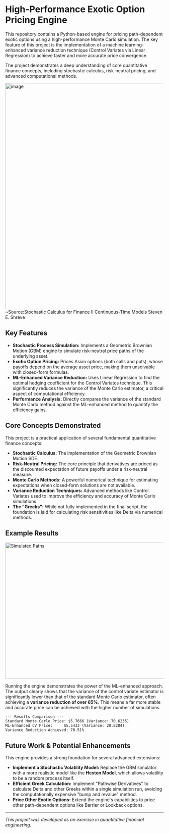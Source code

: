 # High-Performance Exotic Option Pricing Engine

This repository contains a Python-based engine for pricing path-dependent exotic options using a high-performance Monte Carlo simulation. The key feature of this project is the implementation of a machine learning-enhanced variance reduction technique (Control Variates via Linear Regression) to achieve faster and more accurate price convergence.

The project demonstrates a deep understanding of core quantitative finance concepts, including stochastic calculus, risk-neutral pricing, and advanced computational methods.

<img width="1248" height="716" alt="image" src="https://github.com/user-attachments/assets/6bb1cc79-460b-4cec-9326-99be90ad9988" />
~Source:Stochastic Calculus for Finance II
        Continuous-Time Models
        Steven E. Shreve

## Key Features

- **Stochastic Process Simulation:** Implements a Geometric Brownian Motion (GBM) engine to simulate risk-neutral price paths of the underlying asset.
- **Exotic Option Pricing:** Prices Asian options (both calls and puts), whose payoffs depend on the average asset price, making them unsolvable with closed-form formulas.
- **ML-Enhanced Variance Reduction:** Uses Linear Regression to find the optimal hedging coefficient for the Control Variates technique. This significantly reduces the variance of the Monte Carlo estimator, a critical aspect of computational efficiency.
- **Performance Analysis:** Directly compares the variance of the standard Monte Carlo method against the ML-enhanced method to quantify the efficiency gains.

## Core Concepts Demonstrated

This project is a practical application of several fundamental quantitative finance concepts:

- **Stochastic Calculus:** The implementation of the Geometric Brownian Motion SDE.
- **Risk-Neutral Pricing:** The core principle that derivatives are priced as the discounted expectation of future payoffs under a risk-neutral measure.
- **Monte Carlo Methods:** A powerful numerical technique for estimating expectations when closed-form solutions are not available.
- **Variance Reduction Techniques:** Advanced methods like Control Variates used to improve the efficiency and accuracy of Monte Carlo simulations.
- **The "Greeks":** While not fully implemented in the final script, the foundation is laid for calculating risk sensitivities like Delta via numerical methods.

## Example Results

<img width="720" height="432" alt="Simulated Paths" src="https://github.com/user-attachments/assets/482e794e-3b55-48e8-89b1-e5893f6b429f" />


Running the engine demonstrates the power of the ML-enhanced approach. The output clearly shows that the variance of the control variate estimator is significantly lower than that of the standard Monte Carlo estimator, often achieving a **variance reduction of over 65%**. This means a far more stable and accurate price can be achieved with the higher number of simulations.

```
--- Results Comparison ---
Standard Monte Carlo Price: $5.7666 (Variance: 70.6235)
ML-Enhanced CV Price:     $5.5433 (Variance: 20.8284)
Variance Reduction Achieved: 70.51%
```

## Future Work & Potential Enhancements

This engine provides a strong foundation for several advanced extensions:

- **Implement a Stochastic Volatility Model:** Replace the GBM simulator with a more realistic model like the **Heston Model**, which allows volatility to be a random process itself.
- **Efficient Greek Calculation:** Implement "Pathwise Derivatives" to calculate Delta and other Greeks within a single simulation run, avoiding the computationally expensive "bump and revalue" method.
- **Price Other Exotic Options:** Extend the engine's capabilities to price other path-dependent options like Barrier or Lookback options.

---
*This project was developed as an exercise in quantitative financial engineering.*
